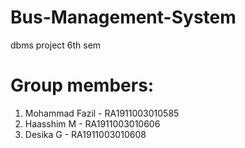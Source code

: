 # Bus-Management-System 
dbms project 6th sem 
# Group members: 
1. Mohammad Fazil - RA1911003010585 
2. Haasshim M - RA1911003010606 
3. Desika G - RA1911003010608

